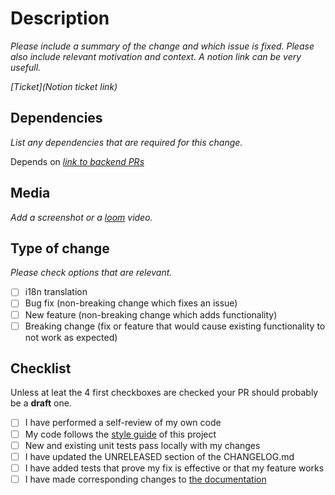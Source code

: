 # Description

_Please include a summary of the change and which issue is fixed. Please also include relevant motivation and context. A notion link can be very usefull._

_[Ticket](Notion ticket link)_

## Dependencies

_List any dependencies that are required for this change._

Depends on
_[link to backend PRs](https://github.com/okarito/okarito-api/pulls?q=is%3Apr+is%3Aopen+sort%3Aupdated-desc)_

## Media

_Add a screenshot or a [loom](https://www.loom.com/) video._

## Type of change

_Please check options that are relevant._

- [ ] i18n translation
- [ ] Bug fix (non-breaking change which fixes an issue)
- [ ] New feature (non-breaking change which adds functionality)
- [ ] Breaking change (fix or feature that would cause existing functionality to not work as expected)

## Checklist

Unless at leat the 4 first checkboxes are checked your PR should probably be a **draft** one.

- [ ] I have performed a self-review of my own code
- [ ] My code follows the [style guide](https://github.com/okarito/okarito-front/blob/staging/docs/style.md) of this project
- [ ] New and existing unit tests pass locally with my changes
- [ ] I have updated the UNRELEASED section of the CHANGELOG.md
- [ ] I have added tests that prove my fix is effective or that my feature works
- [ ] I have made corresponding changes to [the documentation](https://github.com/okarito/okarito-front/tree/staging/docs)
